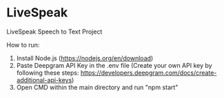 # LiveSpeak
LiveSpeak Speech to Text Project

How to run:
1. Install Node.js (https://nodejs.org/en/download)
2. Paste Deepgram API Key in the .env file (Create your own API key by following these steps: https://developers.deepgram.com/docs/create-additional-api-keys)
3. Open CMD within the main directory and run "npm start"
